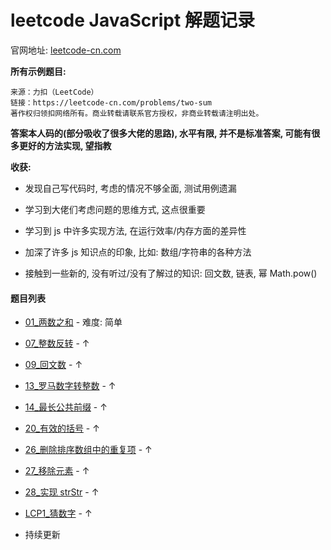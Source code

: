 # leetcode JavaScript 解题记录

官网地址: [leetcode-cn.com](https://leetcode-cn.com/problemset/all/)

**所有示例题目:**

```
来源：力扣（LeetCode）
链接：https://leetcode-cn.com/problems/two-sum
著作权归领扣网络所有。商业转载请联系官方授权，非商业转载请注明出处。
```

**答案本人码的(部分吸收了很多大佬的思路), 水平有限, 并不是标准答案, 可能有很多更好的方法实现, 望指教**

**收获:**

- 发现自己写代码时, 考虑的情况不够全面, 测试用例遗漏

- 学习到大佬们考虑问题的思维方式, 这点很重要

- 学习到 js 中许多实现方法, 在运行效率/内存方面的差异性

- 加深了许多 js 知识点的印象, 比如: 数组/字符串的各种方法

- 接触到一些新的, 没有听过/没有了解过的知识: 回文数, 链表, 幂 Math.pow()

#### 题目列表

- [01\_两数之和](./js/01_两数之和.js) - 难度: 简单

- [07\_整数反转](./js/07_整数反转.js) - ↑

- [09\_回文数](./js/09_回文数.js) - ↑

- [13\_罗马数字转整数](./js/13_罗马数字转整数.js) - ↑

- [14\_最长公共前缀](./js/14_最长公共前缀.js) - ↑

- [20\_有效的括号](./js/20_有效的括号.js) - ↑

- [26\_删除排序数组中的重复项](./js/26_删除排序数组中的重复项.js) - ↑

- [27\_移除元素](./js/27_移除元素.js) - ↑

- [28\_实现 strStr](./js/28_实现strStr.js) - ↑

* [LCP1\_猜数字](./js/LCP1_猜数字.js) - ↑

* 持续更新
